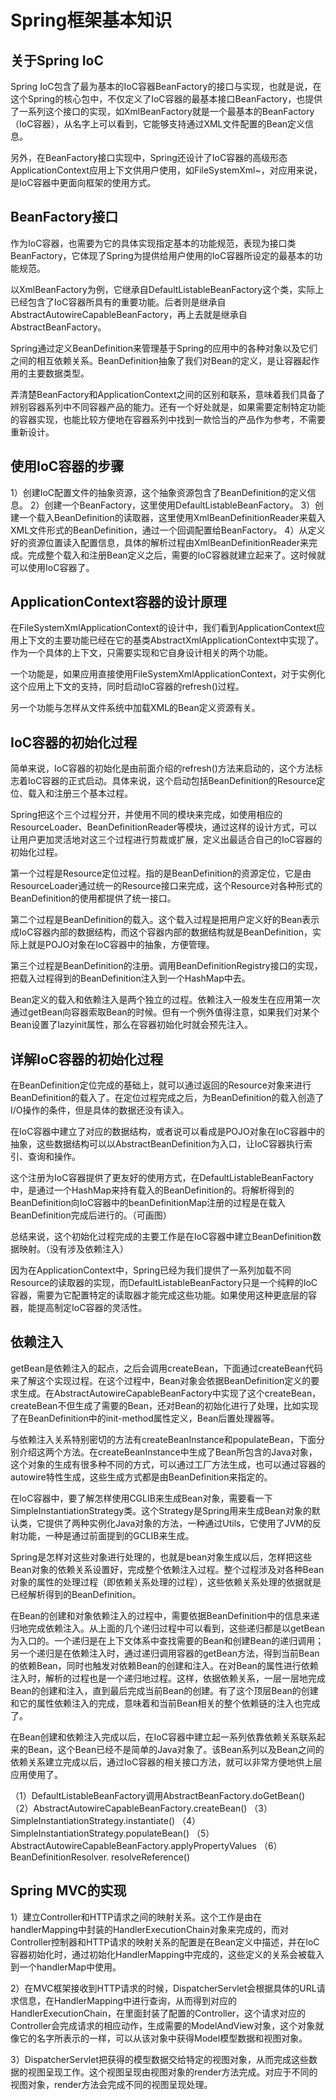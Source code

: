 # Spring框架基本知识
## 关于Spring IoC
Spring IoC包含了最为基本的IoC容器BeanFactory的接口与实现，也就是说，在这个Spring的核心包中，不仅定义了IoC容器的最基本接口BeanFactory，也提供了一系列这个接口的实现，如XmlBeanFactory就是一个最基本的BeanFactory（IoC容器），从名字上可以看到，它能够支持通过XML文件配置的Bean定义信息。

另外，在BeanFactory接口实现中，Spring还设计了IoC容器的高级形态ApplicationContext应用上下文供用户使用，如FileSystemXml\~，对应用来说，是IoC容器中更面向框架的使用方式。

## BeanFactory接口
作为IoC容器，也需要为它的具体实现指定基本的功能规范，表现为接口类BeanFactory，它体现了Spring为提供给用户使用的IoC容器所设定的最基本的功能规范。

以XmlBeanFactory为例，它继承自DefaultListableBeanFactory这个类，实际上已经包含了IoC容器所具有的重要功能。后者则是继承自AbstractAutowireCapableBeanFactory，再上去就是继承自AbstractBeanFactory。

Spring通过定义BeanDefinition来管理基于Spring的应用中的各种对象以及它们之间的相互依赖关系。BeanDefinition抽象了我们对Bean的定义，是让容器起作用的主要数据类型。

弄清楚BeanFactory和ApplicationContext之间的区别和联系，意味着我们具备了辨别容器系列中不同容器产品的能力。还有一个好处就是，如果需要定制特定功能的容器实现，也能比较方便地在容器系列中找到一款恰当的产品作为参考，不需要重新设计。

## 使用IoC容器的步骤
1）创建IoC配置文件的抽象资源，这个抽象资源包含了BeanDefinition的定义信息。
2）创建一个BeanFactory，这里使用DefaultListableBeanFactory。
3）创建一个载入BeanDefinition的读取器，这里使用XmlBeanDefinitionReader来载入XML文件形式的BeanDefinition，通过一个回调配置给BeanFactory。
4）从定义好的资源位置读入配置信息，具体的解析过程由XmlBeanDefinitionReader来完成。完成整个载入和注册Bean定义之后，需要的IoC容器就建立起来了。这时候就可以使用IoC容器了。

## ApplicationContext容器的设计原理
在FileSystemXmlApplicationContext的设计中，我们看到ApplicationContext应用上下文的主要功能已经在它的基类AbstractXmlApplicationContext中实现了。作为一个具体的上下文，只需要实现和它自身设计相关的两个功能。

一个功能是，如果应用直接使用FileSystemXmlApplicationContext，对于实例化这个应用上下文的支持，同时启动IoC容器的refresh()过程。

另一个功能与怎样从文件系统中加载XML的Bean定义资源有关。

## IoC容器的初始化过程
简单来说，IoC容器的初始化是由前面介绍的refresh()方法来启动的，这个方法标志着IoC容器的正式启动。具体来说，这个启动包括BeanDefinition的Resource定位、载入和注册三个基本过程。

Spring把这个三个过程分开，并使用不同的模块来完成，如使用相应的ResourceLoader、BeanDefinitionReader等模块，通过这样的设计方式，可以让用户更加灵活地对这三个过程进行剪裁或扩展，定义出最适合自己的IoC容器的初始化过程。

第一个过程是Resource定位过程。指的是BeanDefinition的资源定位，它是由ResourceLoader通过统一的Resource接口来完成，这个Resource对各种形式的BeanDefinition的使用都提供了统一接口。

第二个过程是BeanDefinition的载入。这个载入过程是把用户定义好的Bean表示成IoC容器内部的数据结构，而这个容器内部的数据结构就是BeanDefinition，实际上就是POJO对象在IoC容器中的抽象，方便管理。

第三个过程是BeanDefinition的注册。调用BeanDefinitionRegistry接口的实现，把载入过程得到的BeanDefinition注入到一个HashMap中去。

Bean定义的载入和依赖注入是两个独立的过程。依赖注入一般发生在应用第一次通过getBean向容器索取Bean的时候。但有一个例外值得注意，如果我们对某个Bean设置了lazyinit属性，那么在容器初始化时就会预先注入。

## 详解IoC容器的初始化过程
在BeanDefinition定位完成的基础上，就可以通过返回的Resource对象来进行BeanDefinition的载入了。在定位过程完成之后，为BeanDefinition的载入创造了I/O操作的条件，但是具体的数据还没有读入。

在IoC容器中建立了对应的数据结构，或者说可以看成是POJO对象在IoC容器中的抽象，这些数据结构可以以AbstractBeanDefinition为入口，让IoC容器执行索引、查询和操作。

这个注册为IoC容器提供了更友好的使用方式，在DefaultListableBeanFactory中，是通过一个HashMap来持有载入的BeanDefinition的。将解析得到的BeanDefinition向IoC容器中的beanDefinitionMap注册的过程是在载入BeanDefinition完成后进行的。（可画图）

总结来说，这个初始化过程完成的主要工作是在IoC容器中建立BeanDefinition数据映射。（没有涉及依赖注入）

因为在ApplicationContext中，Spring已经为我们提供了一系列加载不同Resource的读取器的实现，而DefaultListableBeanFactory只是一个纯粹的IoC容器，需要为它配置特定的读取器才能完成这些功能。如果使用这种更底层的容器，能提高制定IoC容器的灵活性。

## 依赖注入
getBean是依赖注入的起点，之后会调用createBean，下面通过createBean代码来了解这个实现过程。在这个过程中，Bean对象会依据BeanDefinition定义的要求生成。在AbstractAutowireCapableBeanFactory中实现了这个createBean，createBean不但生成了需要的Bean，还对Bean的初始化进行了处理，比如实现了在BeanDefinition中的init-method属性定义，Bean后置处理器等。

与依赖注入关系特别密切的方法有createBeanInstance和populateBean，下面分别介绍这两个方法。在createBeanInstance中生成了Bean所包含的Java对象，这个对象的生成有很多种不同的方式，可以通过工厂方法生成，也可以通过容器的autowire特性生成，这些生成方式都是由BeanDefinition来指定的。

在IoC容器中，要了解怎样使用CGLIB来生成Bean对象，需要看一下SimpleInstantiationStrategy类。这个Strategy是Spring用来生成Bean对象的默认类，它提供了两种实例化Java对象的方法，一种通过Utils，它使用了JVM的反射功能，一种是通过前面提到的GCLIB来生成。

Spring是怎样对这些对象进行处理的，也就是bean对象生成以后，怎样把这些Bean对象的依赖关系设置好，完成整个依赖注入过程。整个过程涉及对各种Bean对象的属性的处理过程（即依赖关系处理的过程），这些依赖关系处理的依据就是已经解析得到的BeanDefinition。

在Bean的创建和对象依赖注入的过程中，需要依据BeanDefinition中的信息来递归地完成依赖注入。从上面的几个递归过程中可以看到，这些递归都是以getBean为入口的。一个递归是在上下文体系中查找需要的Bean和创建Bean的递归调用；另一个递归是在依赖注入时，通过递归调用容器的getBean方法，得到当前Bean的依赖Bean，同时也触发对依赖Bean的创建和注入。在对Bean的属性进行依赖注入时，解析的过程也是一个递归地过程。这样，依据依赖关系，一层一层地完成Bean的创建和注入，直到最后完成当前Bean的创建。有了这个顶层Bean的创建和它的属性依赖注入的完成，意味着和当前Bean相关的整个依赖链的注入也完成了。

在Bean创建和依赖注入完成以后，在IoC容器中建立起一系列依靠依赖关系联系起来的Bean，这个Bean已经不是简单的Java对象了。该Bean系列以及Bean之间的依赖关系建立完成以后，通过IoC容器的相关接口方法，就可以非常方便地供上层应用使用了。

（1）DefaultListableBeanFactory调用AbstractBeanFactory.doGetBean()
（2）AbstractAutowireCapableBeanFactory.createBean()
（3）SimpleInstantiationStrategy.instantiate()
（4）SimpleInstantiationStrategy.populateBean()
（5）AbstractAutowireCapableBeanFactory.applyPropertyValues
（6）BeanDefinitionResolver. resolveReference()

## Spring MVC的实现
1）建立Controller和HTTP请求之间的映射关系。这个工作是由在handlerMapping中封装的HandlerExecutionChain对象来完成的，而对Controller控制器和HTTP请求的映射关系的配置是在Bean定义中描述，并在IoC容器初始化时，通过初始化HandlerMapping中完成的，这些定义的关系会被载入到一个handlerMap中使用。

2）在MVC框架接收到HTTP请求的时候，DispatcherServlet会根据具体的URL请求信息，在HandlerMapping中进行查询，从而得到对应的HandlerExecutionChain，在里面封装了配置的Controller，这个请求对应的Controller会完成请求的相应动作，生成需要的ModelAndView对象，这个对象就像它的名字所表示的一样，可以从该对象中获得Model模型数据和视图对象。

3）DispatcherServlet把获得的模型数据交给特定的视图对象，从而完成这些数据的视图呈现工作。这个视图呈现由视图对象的render方法完成。对应于不同的视图对象，render方法会完成不同的视图呈现处理。












